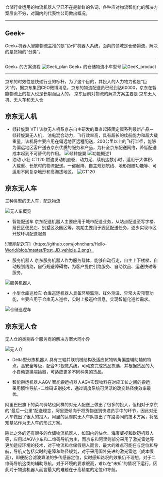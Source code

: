 仓储行业运用的物流机器人早已不在是新鲜的名词，各种应对物流智能化的解决方案层出不穷，对国内的代表性公司做出概况。

---
## Geek+
Geek+机器人智能物流主推的是“协作”机器人系统，面向的领域是仓储物流，解决的是货物的“分类”。

---
Geek+ 的方案流程
![Geek_plan](https://github.com/johnchars/Hello-World/blob/master/Post_Geek%2B_core.png)
Geek+ 的仓储物流小车型号
![GeeK_product](https://github.com/johnchars/Hello-World/blob/master/Post_Geek%2B.png)

---
京东的时效性是快递行业的标杆，为了这个目的，其投入的人力物力也是“巨大”的，据京东集团CEO微博消息，京东的物流配送员已经到达60000，京东在智能物流上的投入也是长期而巨大的。
京东目前对物流的解决方案主要是
京东无人机、无人车和无人仓

京东无人机
---
- 倾转旋翼 VT1
该款无人机系京东自主研发的垂直起降固定翼系列最新产品－倾转旋翼无人机， 油电混合动力，飞行效率高，具有超长的续航能力和超大载重量。该机将主要应用在偏远地区远程配送，200公里以上的飞行半径，能够为偏远地区客户送去京东优质的服务和产品，为补全京东配送网络，降低配送成本起到不可替代的作用。
![倾转旋翼](https://github.com/johnchars/Hello-World/blob/master/Post_JD_airport.png)
![功能概述1](https://github.com/johnchars/Hello-World/blob/master/Post_JD_airport.png)
- 油动 小壮 CT120
燃油发动机直驱、动力足、续航达数小时，适用于大体积、大载重、长航时的物流配送。一键起降、自主规划航线、地形跟随功能等、可适用不同复杂地形和高海拔地区。
![CT120](https://github.com/johnchars/Hello-World/blob/master/CT120.png)


京东无人车
---
三种类型的无人车，配送物流

![无人车概览](https://github.com/johnchars/Hello-World/blob/master/Post_JD_vehicle.png)

- 智能配送车
京东配送机器人主要应用于城市配送业务，从站点配送至写字楼、居民区便民店、别墅区及园区等。初期主要用于园区配送任务，逐步实现市区开放环境配送服务

![智能配送车]（https://github.com/johnchars/Hello-World/blob/master/Post_JD_vehicle_2.png）

- 服务机器人
京东服务机器人作为服务载体，能够自动行走，自主上下楼梯，自动规划线路，自行规避障碍物，为客户提供引路服务、自助饮品、运送快递等服务。

![服务机器人](https://github.com/johnchars/Hello-World/blob/master/Post_JD_vehicle_3.png)
- 小型仓库巡检车
仓库巡逻机器人具备环境监测、红外测温、异常火灾预警功能，主要应用于仓库无人巡检，实时上报巡检信息，实现智能化巡检需求。

![仓储巡逻车](https://github.com/johnchars/Hello-World/blob/master/Post_JD_vehicle_4.png)

京东无人仓
---
无人仓的类别各个服务商的解决方案大同小异

![无人仓](https://github.com/johnchars/Hello-World/blob/master/Post_%E4%BB%93%E5%BA%93%E6%9C%BA%E5%99%A8%E4%BA%BA.png)

- Delta型分拣机器人
具有三轴并联机械结构及适应货物转角偏差辅助轴的特点，高安全等级，配合3D视觉系统，可动态完成货品拣选，并根据货品的大小自动更换端拾器，可适应更多不同种类的货品。

- 智能搬运机器人AGV
智能搬运机器人AGV实现物料在对应工位之间的搬运，采用惯性导航+二维码识别技术，通过调度系统可灵活的改变路径使效率最优。

阿里巴巴旗下的菜鸟驿站也同样的对无人配送上做出了很多的投入，但相对于京东的“最后一公里”配送理念，阿里更倾向于将货物送到快递员手中的环节，因此对无人车做出了很大的投入，阿里的达摩院无人车队提出了车路协同的技术方案，将感知基站作为无人车的形式方案。

除此之外的还有很多的仓储物流机器人，如国内的快仓、海康威视和欧铠机器人等，应用以AGV小车和二维码导航为主，而京东和阿里则部分采用了激光雷达等更加适应环境的技术，对于物流和仓储假期人而言，最大的难点可能在与定位和导航，导航又包括实时的避障和路径规划，对于采用国外先进的激光雷达（成本很高），即便配合滤波算法的多传感器定位，实时感知路况的效果仍不理想，对于二维码导航这类的辅助导航，对于环境的要求很高，难以在“未知”的情况下运行，因此对于物流机器人而言最大的难题在于高精度的定位和导航。
